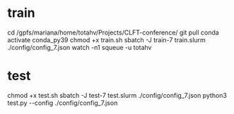# train
cd /gpfs/mariana/home/totahv/Projects/CLFT-conference/
git pull
conda activate conda_py39
chmod +x train.sh
sbatch -J train-7 train.slurm ./config/config_7.json
watch -n1 squeue -u totahv

# test
chmod +x test.sh
sbatch -J test-7 test.slurm ./config/config_7.json
python3 test.py --config ./config/config_7.json
